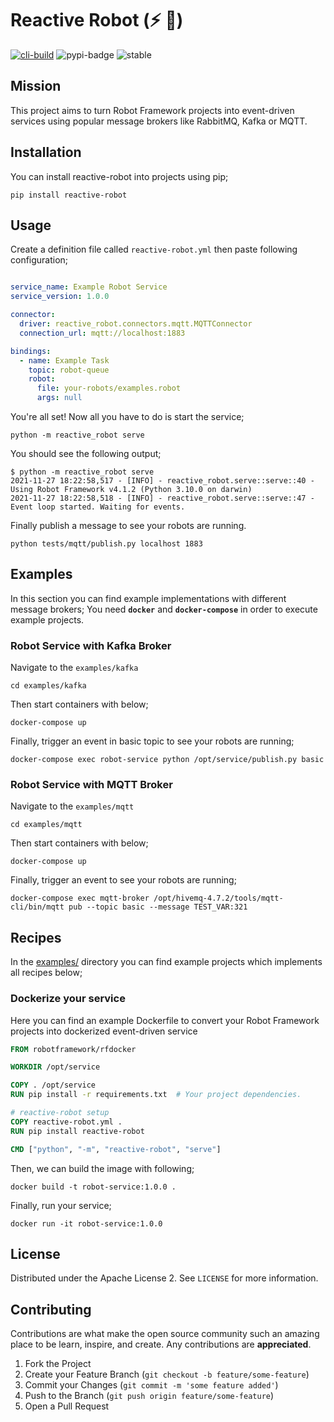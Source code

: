 # Reactive Robot (⚡ 🤖)

[![cli-build](https://github.com/yusufcanb/reactive-robot/actions/workflows/python-tests.yml/badge.svg?branch=master)](https://github.com/yusufcanb/reactive-robot/actions/workflows/python-tests.yml)
![pypi-badge](https://img.shields.io/pypi/v/reactive-robot)
![stable](https://img.shields.io/static/v1?label=status&message=alpha-phase&color=yellow)


## Mission

This project aims to turn Robot Framework projects into event-driven services using popular message brokers like RabbitMQ, Kafka or MQTT.

## Installation

You can install reactive-robot into projects using pip;

```
pip install reactive-robot
```

## Usage

Create a definition file called `reactive-robot.yml` then paste following configuration;

```yaml

service_name: Example Robot Service
service_version: 1.0.0

connector:
  driver: reactive_robot.connectors.mqtt.MQTTConnector
  connection_url: mqtt://localhost:1883

bindings:
  - name: Example Task
    topic: robot-queue
    robot:
      file: your-robots/examples.robot
      args: null
```

You're all set!
Now all you have to do is start the service;

```
python -m reactive_robot serve
```

You should see the following output;

```
$ python -m reactive_robot serve
2021-11-27 18:22:58,517 - [INFO] - reactive_robot.serve::serve::40 - Using Robot Framework v4.1.2 (Python 3.10.0 on darwin)
2021-11-27 18:22:58,518 - [INFO] - reactive_robot.serve::serve::47 - Event loop started. Waiting for events.
```

Finally publish a message to see your robots are running.

```
python tests/mqtt/publish.py localhost 1883
```
## Examples

In this section you can find example implementations with different message brokers;
You need **`docker`** and **`docker-compose`** in order to execute example projects.

### Robot Service with Kafka Broker

Navigate to the `examples/kafka`
```
cd examples/kafka
```

Then start containers with below; 

```
docker-compose up
```

Finally, trigger an event in basic topic to see your robots are running;

```
docker-compose exec robot-service python /opt/service/publish.py basic 
```


### Robot Service with MQTT Broker

Navigate to the `examples/mqtt`
```
cd examples/mqtt
```

Then start containers with below; 

```
docker-compose up
```

Finally, trigger an event to see your robots are running;

```
docker-compose exec mqtt-broker /opt/hivemq-4.7.2/tools/mqtt-cli/bin/mqtt pub --topic basic --message TEST_VAR:321
```

## Recipes

In the [examples/](examples) directory you can find example projects which implements all recipes below;

### Dockerize your service

Here you can find an example Dockerfile to convert your Robot Framework projects into dockerized event-driven service 

```dockerfile
FROM robotframework/rfdocker

WORKDIR /opt/service

COPY . /opt/service
RUN pip install -r requirements.txt  # Your project dependencies.

# reactive-robot setup
COPY reactive-robot.yml .
RUN pip install reactive-robot

CMD ["python", "-m", "reactive-robot", "serve"]
```

Then, we can build the image with following;

```
docker build -t robot-service:1.0.0 .
```

Finally, run your service;

```
docker run -it robot-service:1.0.0
```


## License

Distributed under the Apache License 2.
See `LICENSE` for more information.

## Contributing

Contributions are what make the open source community such an amazing place to be learn, inspire, and create.
Any contributions are **appreciated**.

1. Fork the Project
2. Create your Feature Branch (`git checkout -b feature/some-feature`)
3. Commit your Changes (`git commit -m 'some feature added'`)
4. Push to the Branch (`git push origin feature/some-feature`)
5. Open a Pull Request
